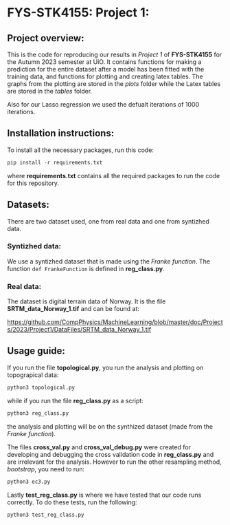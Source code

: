 # FYS-STK4155: Project 1:


## Project overview:
This is the code for reproducing our results in _Project 1_ of **FYS-STK4155** for the Autumn 2023 semester at UiO. It contains functions for making a prediction for the entire dataset after a model has been fitted with the training data, and functions for plotting and creating latex tables. The graphs from the plotting are stored in the _plots_ folder while the Latex tables are stored in the _tables_ folder.

Also for our Lasso regression we used the defualt iterations of $1000$ iterations.


## Installation instructions:
To install all the necessary packages, run this code:

```Python
pip install -r requirements.txt
```

where **requirements.txt** contains all the required packages to run the code for this repository.


## Datasets:
There are two dataset used, one from real data and one from syntizhed data.

### Syntizhed data:
We use a syntizhed dataset that is made using the _Franke function_. The function `def FrankeFunction` is defined in **reg_class.py**.

### Real data:
The dataset is digital terrain data of Norway. It is the file **SRTM_data_Norway_1.tif** and can be found at:

[https://github.com/CompPhysics/MachineLearning/blob/master/doc/Projects/2023/Project1/DataFiles/SRTM_data_Norway_1.tif
](https://github.com/CompPhysics/MachineLearning/blob/master/doc/Projects/2023/Project1/DataFiles/SRTM_data_Norway_1.tif
)



## Usage guide:
If you run the file **topological.py**, you run the analysis and plotting on topograpical data:

```Python
python3 topological.py
```

while if you run the file **reg_class.py** as a script:

```Python
python3 reg_class.py
```

the analysis and plotting will be on the synthized dataset (made from the _Franke function_).

The files **cross_val.py** and **cross_val_debug.py** were created for developing and debugging the cross validation code in **reg_class.py** and are irrelevant for the analysis. However to run the other resampling method, _bootstrap_, you need to run:

```Python
python3 ec3.py
```

Lastly **test_reg_class.py** is where we have tested that our code runs correctly. To do these tests, run the following:

```Python
python3 test_reg_class.py
```
